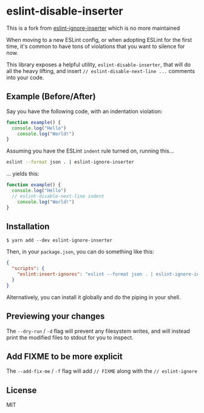 # eslint-disable-inserter

This is a fork from [eslint-ignore-inserter](https://github.com/stevenpetryk/eslint-ignore-inserter) which is no more maintained


When moving to a new ESLint config, or when adopting ESLint for the first time,
it's common to have tons of violations that you want to silence for now.

This library exposes a helpful utility, `eslint-disable-inserter`, that will
do all the heavy lifting, and insert `// eslint-disable-next-line ...` comments
into your code.

## Example (Before/After)

Say you have the following code, with an indentation violation:

```js
function example() {
  console.log("Hello")
    console.log("World!")
}
```

Assuming you have the ESLint `indent` rule turned on, running this...

```bash
eslint --format json . | eslint-ignore-inserter
```

... yields this:

```js
function example() {
  console.log("Hello")
  // eslint-disable-next-line indent
    console.log("World!")
}
```

## Installation

```
$ yarn add --dev eslint-ignore-inserter
```

Then, in your `package.json`, you can do something like this:

```json
{
  "scripts": {
    "eslint:insert-ignores": "eslint --format json . | eslint-ignore-inserter"
  }
}
```

Alternatively, you can install it globally and do the piping in your shell.

## Previewing your changes

The `--dry-run` / `-d` flag will prevent any filesystem writes, and will instead
print the modified files to stdout for you to inspect.

## Add FIXME to be more explicit

The `--add-fix-me` / `-f` flag will add `// FIXME` along with the `// eslint-ignore`
## License

MIT
